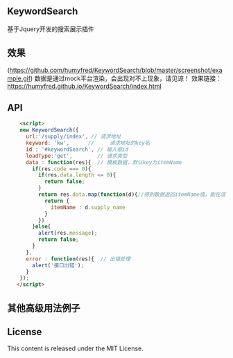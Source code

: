 ## KeywordSearch
基于Jquery开发的搜索展示插件

## 效果
(https://github.com/humyfred/KeywordSearch/blob/master/screenshot/example.gif)
数据是通过mock平台渲染，会出现对不上现象，请见谅！
效果链接：https://humyfred.github.io/KeywordSearch/index.html

## API
```html
    <script>
    new KeywordSearch({
      url:'/supply/index', // 请求地址
      keyword: 'kw',      //     请求地址的key名
      id : '#keywordSearch', // 输入框id
      loadType:'get',        // 请求类型
      data : function(res){  // 模板数据，默认key为itemName
        if(res.code === 0){
          if(res.data.length <= 0){
            return false;
          }
          return res.data.map(function(d){//得到数据返回itemName值，能在渲染在模板上
            return {
              itemName : d.supply_name
            }
          })
        }else{
          alert(res.message);
          return false;
        }
      },
      error : function(res){  // 出错处理
        alert('接口出错');
      }
    });
   </script>
```   
## 其他高级用法例子


## License
This content is released under the MIT License.
